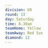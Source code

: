 ```yaml
---
division: U9
round: 13
day: Saturday
time: 8.30am
teamHome: Yellow
teamAway: Red Sox
diamond: 12
---
```

